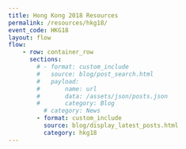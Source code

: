 ```yaml
---
title: Hong Kong 2018 Resources
permalink: /resources/hkg18/
event_code: HKG18
layout: flow
flow:
    - row: container_row
      sections:
        # - format: custom_include
        #   source: blog/post_search.html
        #   payload:
        #       name: url
        #       data: /assets/json/posts.json
        #       category: Blog
          # category: News
        - format: custom_include
          source: blog/display_latest_posts.html
          category: hkg18
---
```

